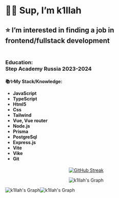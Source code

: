 <h1>🖐🏻 Sup, I’m k1llah </h1>
 <h2>⭐️ I’m interested in finding a job in frontend/fullstack development<h3/>
<p align="center">
<img src="tayler.gif" alt="">
<!--   <img src="c6f93b09460ca403a534d2c3e12076c9.jpg" alt=""> -->
</p>

<!---
k1llah/k1llah is a ✨ special ✨ repository because its `README.md` (this file) appears on your GitHub profile.
You can click the Preview link to take a look at your changes.
--->
<h3>Education: <br>
Step Academy Russia 2023-2024
</h3>
<h4>
 📚✨My Stack/Knowledge:
 <ul>
  <li>JavaScript</li>
  <li>TypeScript</li>
  <li>Html5</li>
  <li>Css</li>
  <li>Tailwind</li>
  <li>Vue, Vue router</li>
  <li>Node.js</li>
  <li>Prisma</li>
  <li>PostgreSql</li>
  <li>Express.js</li>
  <li>Vite</li>
  <li>Vike</li>
  <li>Git</li>
 </ul>
</h4>

<!--
<h2 align="center">
  Welcome to Bekzhanov World!
  <img src="https://media.giphy.com/media/hvRJCLFzcasrR4ia7z/giphy.gif" width="28">
</h2>
-->

<!--
<p align="center">
  <a href="https://github.com/alsiam"><img src="https://readme-typing-svg.herokuapp.com/?lines=Self%20Taught%20Programmer;Front%20End%20Developer;1.5%2B%20years%20of%20coding%20experience;Always%20learning%20new%20things&center=true&width=380&height=45"></a>
</p>

 --




<!-- ## Top Open Source -
[![Programming tasks](https://github-readme-stats.vercel.app/api/pin/?username=BekzhanovR&repo=Programming-tasks&border_color=7F3FBF&bg_color=0D1117&title_color=C9D1D9&text_color=8B949E&icon_color=7F3FBF)](https://github.com/BekzhanovR/Programming-tasks)
[![README template](https://github-readme-stats.vercel.app/api/pin/?username=BekzhanovR&repo=BekzhanovR&border_color=7F3FBF&bg_color=0D1117&title_color=C9D1D9&text_color=8B949E&icon_color=7F3FBF)](https://github.com/BekzhanovR/BekzhanovR)
[![Frontend practikum](https://github-readme-stats.vercel.app/api/pin/?username=BekzhanovR&repo=Frontend-Praktikum&border_color=7F3FBF&bg_color=0D1117&title_color=C9D1D9&text_color=8B949E&icon_color=7F3FBF)](https://github.com/BekzhanovR/Frontend-Praktikum)
[![HTML & CSS](https://github-readme-stats.vercel.app/api/pin/?username=BekzhanovR&repo=Html_Css_with_FreeCodeCamp&border_color=7F3FBF&bg_color=0D1117&title_color=C9D1D9&text_color=8B949E&icon_color=7F3FBF)](https://github.com/BekzhanovR/Html_Css_with_FreeCodeCamp) -->

<!-- <p align="left">
  <a href="https://github.com/BekzhanovR?tab=repositories" target="_blank"><img alt="All Repositories" title="All Repositories" src="https://img.shields.io/badge/-All%20Repos-2962FF?style=for-the-badge&logo=koding&logoColor=white"/></a>
</p>

<br/>
<hr/>
<br/> -->
<div align="center">
<p align="center">
<a href="https://git.io/streak-stats"><img src="https://github-readme-streak-stats.herokuapp.com?user=k1llah&theme=tokyonight&hide_border=true&card_width=500" alt="GitHub Streak" /></a>

  <br/>
</p>
</div>

<div align="center">
 
![k1llah's Graph](http://github-profile-summary-cards.vercel.app/api/cards/profile-details?username=k1llah&theme=midnight_purple)  

</div>
<div style="display: flex;" align="center">
  <img src="http://github-profile-summary-cards.vercel.app/api/cards/stats?username=k1llah&theme=midnight_purple" alt="k1llah's Graph" />
  <img src="http://github-profile-summary-cards.vercel.app/api/cards/most-commit-language?username=k1llah&theme=midnight_purple" alt="k1llah's Graph" />
</div>

